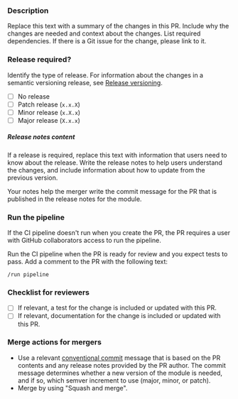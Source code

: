 ### Description

Replace this text with a summary of the changes in this PR. Include why the changes are needed and context about the changes. List required dependencies. If there is a Git issue for the change, please link to it.

### Release required?
Identify the type of release. For information about the changes in a semantic versioning release, see [Release versioning](https://terraform-ibm-modules.github.io/documentation/#/versioning).

- [ ] No release
- [ ] Patch release (`x.x.X`)
- [ ] Minor release (`x.X.x`)
- [ ] Major release (`X.x.x`)

##### Release notes content

If a release is required, replace this text with information that users need to know about the release. Write the release notes to help users understand the changes, and include information about how to update from the previous version.

Your notes help the merger write the commit message for the PR that is published in the release notes for the module.

### Run the pipeline

If the CI pipeline doesn't run when you create the PR, the PR requires a user with GitHub collaborators access to run the pipeline.

Run the CI pipeline when the PR is ready for review and you expect tests to pass. Add a comment to the PR with the following text:

```
/run pipeline
```

### Checklist for reviewers

- [ ] If relevant, a test for the change is included or updated with this PR.
- [ ] If relevant, documentation for the change is included or updated with this PR.

### Merge actions for mergers

- Use a relevant [conventional commit](https://www.conventionalcommits.org/) message that is based on the PR contents and any release notes provided by the PR author. The commit message determines whether a new version of the module is needed, and if so, which semver increment to use (major, minor, or patch).
- Merge by using "Squash and merge".

